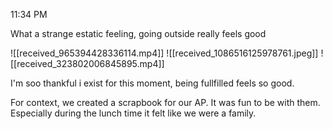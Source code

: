 11:34 PM

What a strange estatic feeling, going outside really feels good

![[received_965394428336114.mp4]]
![[received_1086516125978761.jpeg]]
![[received_323802006845895.mp4]]

I'm soo thankful i exist for this moment, being fullfilled feels so good.

For context, we created a scrapbook for our AP. It was fun to be with them. Especially during the lunch time it felt like we were a family.
